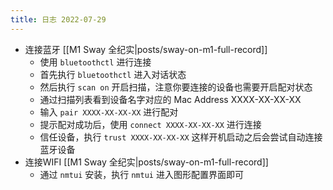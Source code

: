 ```yaml
---
title: 日志 2022-07-29
---
```

* 连接蓝牙 [[M1 Sway 全纪实|posts/sway-on-m1-full-record]]
    * 使用 `bluetoothctl` 进行连接
    * 首先执行 `bluetoothctl` 进入对话状态
    * 然后执行 `scan on` 开启扫描，注意你要连接的设备也需要开启配对状态
    * 通过扫描列表看到设备名字对应的 Mac Address XXXX-XX-XX-XX
    * 输入 `pair XXXX-XX-XX-XX` 进行配对
    * 提示配对成功后，使用 `connect XXXX-XX-XX-XX` 进行连接
    * 信任设备，执行 `trust XXXX-XX-XX-XX`
      这样开机启动之后会尝试自动连接蓝牙设备
* 连接WIFI [[M1 Sway 全纪实|posts/sway-on-m1-full-record]]
    * 通过 `nmtui` 安装，执行 `nmtui` 进入图形配置界面即可 
